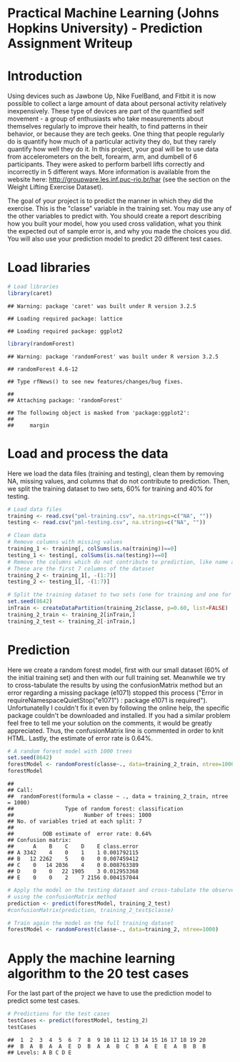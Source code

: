 # Practical Machine Learning (Johns Hopkins University) - Prediction Assignment Writeup



# Introduction
Using devices such as Jawbone Up, Nike FuelBand, and Fitbit it is now possible to collect a large amount of data about personal activity relatively inexpensively. These type of devices are part of the quantified self movement - a group of enthusiasts who take measurements about themselves regularly to improve their health, to find patterns in their behavior, or because they are tech geeks. One thing that people regularly do is quantify how much of a particular activity they do, but they rarely quantify how well they do it. In this project, your goal will be to use data from accelerometers on the belt, forearm, arm, and dumbell of 6 participants. They were asked to perform barbell lifts correctly and incorrectly in 5 different ways. More information is available from the website here: http://groupware.les.inf.puc-rio.br/har (see the section on the Weight Lifting Exercise Dataset).

The goal of your project is to predict the manner in which they did the exercise. This is the "classe" variable in the training set. You may use any of the other variables to predict with. You should create a report describing how you built your model, how you used cross validation, what you think the expected out of sample error is, and why you made the choices you did. You will also use your prediction model to predict 20 different test cases.

# Load libraries

```r
# Load libraries
library(caret)
```

```
## Warning: package 'caret' was built under R version 3.2.5
```

```
## Loading required package: lattice
```

```
## Loading required package: ggplot2
```

```r
library(randomForest)
```

```
## Warning: package 'randomForest' was built under R version 3.2.5
```

```
## randomForest 4.6-12
```

```
## Type rfNews() to see new features/changes/bug fixes.
```

```
## 
## Attaching package: 'randomForest'
```

```
## The following object is masked from 'package:ggplot2':
## 
##     margin
```

# Load and process the data
Here we load the data files (training and testing), clean them by removing NA,  missing values, and columns that do not contribute to prediction. Then, we split the training dataset to two sets, 60% for training and 40% for testing.

```r
# Load data files
training <- read.csv("pml-training.csv", na.strings=c("NA", ""))
testing <- read.csv("pml-testing.csv", na.strings=c("NA", ""))

# Clean data
# Remove columns with missing values
training_1 <- training[, colSums(is.na(training))==0]
testing_1 <- testing[, colSums(is.na(testing))==0]
# Remove the columns which do not contribute to prediction, like name and time
# These are the first 7 columns of the dataset
training_2 <- training_1[, -(1:7)]
testing_2 <- testing_1[, -(1:7)]

# Split the training dataset to two sets (one for training and one for testing)
set.seed(8642)
inTrain <- createDataPartition(training_2$classe, p=0.60, list=FALSE)
training_2_train <- training_2[inTrain,]
training_2_test <- training_2[-inTrain,]
```

# Prediction
Here we create a random forest model, first with our small dataset (60% of the initial training set) and then with our full training set. Meanwhile we try to cross-tabulate the results by using the confusionMatrix method but an error regarding a missing package (e1071) stopped this process ("Error in requireNamespaceQuietStop("e1071") : package e1071 is required"). Unfortunatelly I couldn't fix it even by following the online help, the specific package couldn't be downloaded and installed. If you had a similar problem feel free to tell me your solution on the comments, it would be greatly appreciated. Thus, the confusionMatrix line is commented in order to knit HTML. Lastly, the estimate of error rate is 0.64%.

```r
# A random forest model with 1000 trees
set.seed(8642)
forestModel <- randomForest(classe~., data=training_2_train, ntree=1000)
forestModel
```

```
## 
## Call:
##  randomForest(formula = classe ~ ., data = training_2_train, ntree = 1000) 
##                Type of random forest: classification
##                      Number of trees: 1000
## No. of variables tried at each split: 7
## 
##         OOB estimate of  error rate: 0.64%
## Confusion matrix:
##      A    B    C    D    E class.error
## A 3342    4    0    1    1 0.001792115
## B   12 2262    5    0    0 0.007459412
## C    0   14 2036    4    0 0.008763389
## D    0    0   22 1905    3 0.012953368
## E    0    0    2    7 2156 0.004157044
```

```r
# Apply the model on the testing dataset and cross-tabulate the observed and predicted classes
# using the confusionMatrix method
prediction <- predict(forestModel, training_2_test)
#confusionMatrix(prediction, training_2_test$classe)

# Train again the model on the full training dataset 
forestModel <- randomForest(classe~., data=training_2, ntree=1000)
```

# Apply the machine learning algorithm to the 20 test cases
For the last part of the project we have to use the prediction model to predict some test cases.

```r
# Predictions for the test cases
testCases <- predict(forestModel, testing_2)
testCases
```

```
##  1  2  3  4  5  6  7  8  9 10 11 12 13 14 15 16 17 18 19 20 
##  B  A  B  A  A  E  D  B  A  A  B  C  B  A  E  E  A  B  B  B 
## Levels: A B C D E
```
